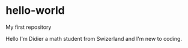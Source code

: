 # hello-world
My first repository

Hello
I'm Didier a math student from Swizerland and I'm new to coding.

